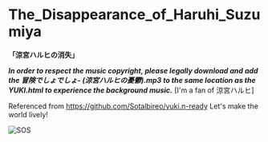# The_Disappearance_of_Haruhi_Suzumiya
**「涼宮ハルヒの消失」**

***In order to respect the music copyright, please legally download and add the 冒険でしょでしょ- (涼宮ハルヒの憂鬱).mp3 to the same location as the _YUKI_.html to experience the background music.***
[I'm a fan of 涼宮ハルヒ]

  Referenced from https://github.com/Sotalbireo/yuki.n-ready   Let's make the world lively!

![SOS](https://github.com/user-attachments/assets/04c34a2a-6f81-4696-b410-2a6afd7e7849)

  
